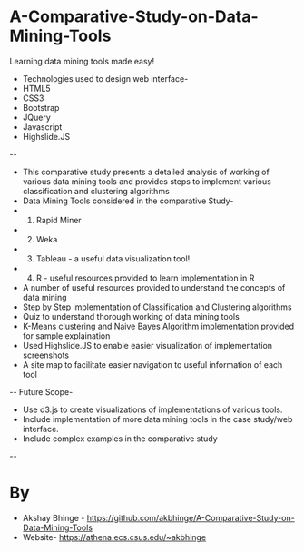 # A-Comparative-Study-on-Data-Mining-Tools
Learning data mining tools made easy!

- Technologies used to design web interface-
- HTML5
- CSS3
- Bootstrap
- JQuery
- Javascript
- Highslide.JS

--

- This comparative study presents a detailed analysis of working of various data mining tools and provides steps to implement various classification and clustering algorithms
- Data Mining Tools considered in the comparative Study-
- 1. Rapid Miner
- 2. Weka
- 3. Tableau - a useful data visualization tool!
- 4. R - useful resources provided to learn implementation in R
- A number of useful resources provided to understand the concepts of data mining
- Step by Step implementation of Classification and Clustering algorithms 
- Quiz to understand thorough working of data mining tools
- K-Means clustering and Naive Bayes Algorithm implementation provided for sample explaination
- Used Highslide.JS to enable easier visualization of implementation screenshots
- A site map to facilitate easier navigation to useful information of each tool

--
Future Scope-
- Use d3.js to create visualizations of implementations of various tools.
- Include implementation of more data mining tools in the case study/web interface.
- Include complex examples in the comparative study

--
# By
- Akshay Bhinge - https://github.com/akbhinge/A-Comparative-Study-on-Data-Mining-Tools
- Website- https://athena.ecs.csus.edu/~akbhinge
